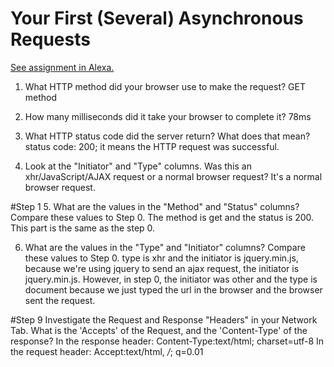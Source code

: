 # Your First (Several) Asynchronous Requests

[See assignment in Alexa.](https://alexa.bitmaker.co/cohorts/67/assignments/2055/latest)

1. What HTTP method did your browser use to make the request?
  GET method

2. How many milliseconds did it take your browser to complete it?
  78ms

3. What HTTP status code did the server return? What does that mean?
    status code: 200; it means the HTTP request was successful.

4. Look at the "Initiator" and "Type" columns. Was this an xhr/JavaScript/AJAX request or a normal browser request?
    It's a normal browser request.

#Step 1
  5. What are the values in the "Method" and "Status" columns? Compare these values to Step 0. The method is get and the status is 200. This part is the same as the step 0.

  6. What are the values in the "Type" and "Initiator" columns? Compare these values to Step 0. type is xhr and the initiator is jquery.min.js, because we're using jquery to send an ajax request, the initiator is jquery.min.js. However, in step 0, the initiator was other and the type is document because we just typed the url in the browser and the browser sent the request.

#Step 9
Investigate the Request and Response "Headers" in your Network Tab. What is the 'Accepts' of the Request, and the 'Content-Type' of the response?
 In the response header: Content-Type:text/html; charset=utf-8
 In the request header: Accept:text/html, */*; q=0.01
